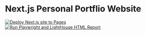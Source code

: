 # Next.js Personal Portflio Website 
[![Deploy Next.js site to Pages](https://github.com/kl63/NextJS-Portfolio/actions/workflows/nextjs.yml/badge.svg)](https://github.com/kl63/NextJS-Portfolio/actions/workflows/nextjs.yml)
[![Run Playwright and LightHouse HTML Report](https://github.com/kl63/NextJS-Portfolio/actions/workflows/playwright.yml/badge.svg)](https://github.com/kl63/NextJS-Portfolio/actions/workflows/playwright.yml)


